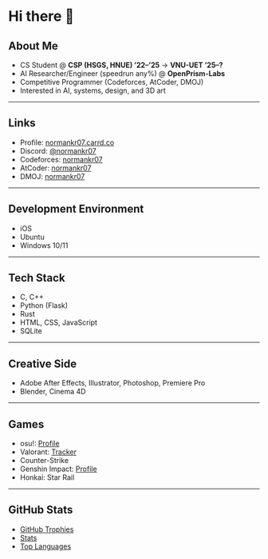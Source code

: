 # Hi there 👋

## About Me
- CS Student @ **CSP (HSGS, HNUE) ’22–’25** → **VNU-UET ’25–?**
- AI Researcher/Engineer (speedrun any%) @ **OpenPrism-Labs**
- Competitive Programmer (Codeforces, AtCoder, DMOJ)
- Interested in AI, systems, design, and 3D art

---

## Links
- Profile: [normankr07.carrd.co](https://normankr07.carrd.co/)
- Discord: [@normankr07](https://discord.com/users/757131630811938926)
- Codeforces: [normankr07](https://codeforces.com/profile/normankr07)
- AtCoder: [normankr07](https://atcoder.jp/users/normankr07)
- DMOJ: [normankr07](https://www.dmoj.ca/user/normankr07)

---

## Development Environment
- iOS  
- Ubuntu  
- Windows 10/11  

---

## Tech Stack
- C, C++  
- Python (Flask)  
- Rust  
- HTML, CSS, JavaScript  
- SQLite  

---

## Creative Side
- Adobe After Effects, Illustrator, Photoshop, Premiere Pro  
- Blender, Cinema 4D  

---

## Games
- osu!: [Profile](https://osu.ppy.sh/users/33043805)  
- Valorant: [Tracker](https://tracker.gg/valorant/profile/riot/DBW%20Tanjirou%23SLYR/overview)  
- Counter-Strike  
- Genshin Impact: [Profile](https://enka.network/u/885918979/)  
- Honkai: Star Rail  

---

## GitHub Stats
- [GitHub Trophies](https://github-profile-trophy.screw-hand.vercel.app/?username=KNN-07&theme=monokai)  
- [Stats](https://github-readme-stats.vercel.app/api?username=KNN-07&theme=dracula&show_icons=true)  
- [Top Languages](https://github-readme-stats.vercel.app/api/top-langs/?username=KNN-07&layout=compact&langs_count=6&theme=dracula)  
